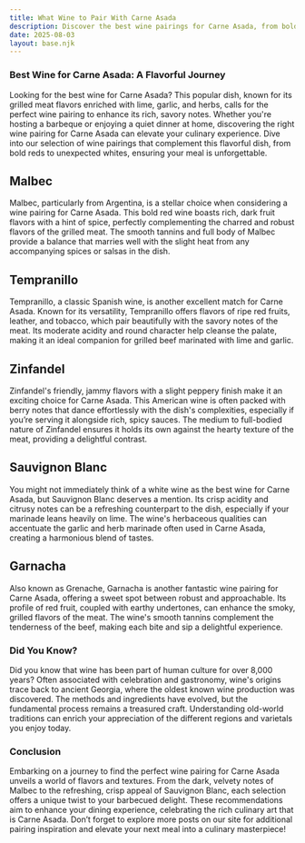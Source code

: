 ```yaml
---
title: What Wine to Pair With Carne Asada
description: Discover the best wine pairings for Carne Asada, from bold reds to crisp whites.
date: 2025-08-03
layout: base.njk
---
```


### Best Wine for Carne Asada: A Flavorful Journey

Looking for the best wine for Carne Asada? This popular dish, known for its grilled meat flavors enriched with lime, garlic, and herbs, calls for the perfect wine pairing to enhance its rich, savory notes. Whether you're hosting a barbeque or enjoying a quiet dinner at home, discovering the right wine pairing for Carne Asada can elevate your culinary experience. Dive into our selection of wine pairings that complement this flavorful dish, from bold reds to unexpected whites, ensuring your meal is unforgettable.

## Malbec

Malbec, particularly from Argentina, is a stellar choice when considering a wine pairing for Carne Asada. This bold red wine boasts rich, dark fruit flavors with a hint of spice, perfectly complementing the charred and robust flavors of the grilled meat. The smooth tannins and full body of Malbec provide a balance that marries well with the slight heat from any accompanying spices or salsas in the dish.

## Tempranillo

Tempranillo, a classic Spanish wine, is another excellent match for Carne Asada. Known for its versatility, Tempranillo offers flavors of ripe red fruits, leather, and tobacco, which pair beautifully with the savory notes of the meat. Its moderate acidity and round character help cleanse the palate, making it an ideal companion for grilled beef marinated with lime and garlic.

## Zinfandel

Zinfandel's friendly, jammy flavors with a slight peppery finish make it an exciting choice for Carne Asada. This American wine is often packed with berry notes that dance effortlessly with the dish's complexities, especially if you’re serving it alongside rich, spicy sauces. The medium to full-bodied nature of Zinfandel ensures it holds its own against the hearty texture of the meat, providing a delightful contrast.

## Sauvignon Blanc

You might not immediately think of a white wine as the best wine for Carne Asada, but Sauvignon Blanc deserves a mention. Its crisp acidity and citrusy notes can be a refreshing counterpart to the dish, especially if your marinade leans heavily on lime. The wine's herbaceous qualities can accentuate the garlic and herb marinade often used in Carne Asada, creating a harmonious blend of tastes.

## Garnacha

Also known as Grenache, Garnacha is another fantastic wine pairing for Carne Asada, offering a sweet spot between robust and approachable. Its profile of red fruit, coupled with earthy undertones, can enhance the smoky, grilled flavors of the meat. The wine's smooth tannins complement the tenderness of the beef, making each bite and sip a delightful experience.

### Did You Know?

Did you know that wine has been part of human culture for over 8,000 years? Often associated with celebration and gastronomy, wine's origins trace back to ancient Georgia, where the oldest known wine production was discovered. The methods and ingredients have evolved, but the fundamental process remains a treasured craft. Understanding old-world traditions can enrich your appreciation of the different regions and varietals you enjoy today.

### Conclusion

Embarking on a journey to find the perfect wine pairing for Carne Asada unveils a world of flavors and textures. From the dark, velvety notes of Malbec to the refreshing, crisp appeal of Sauvignon Blanc, each selection offers a unique twist to your barbecued delight. These recommendations aim to enhance your dining experience, celebrating the rich culinary art that is Carne Asada. Don’t forget to explore more posts on our site for additional pairing inspiration and elevate your next meal into a culinary masterpiece!